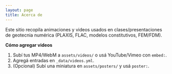```yaml
---
layout: page
title: Acerca de
---
```


Este sitio recopila animaciones y videos usados en clases/presentaciones de geotecnia numérica (PLAXIS, FLAC, modelos constitutivos, FEM/FDM).

**Cómo agregar videos**
1. Subí tus MP4/WebM a `assets/videos/` o usá YouTube/Vimeo con `embed:`.
2. Agregá entradas en `_data/videos.yml`.
3. (Opcional) Subí una miniatura en `assets/posters/` y usá `poster:`.
